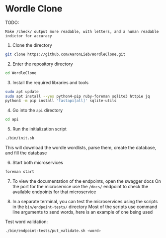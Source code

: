 # Wordle Clone

TODO:
```
Make /check/ output more readable, with letters, and a human readable indictor for accuracy
```

1. Clone the directory
```bash
git clone https://github.com/AaronLieb/WordleClone.git
```

2. Enter the repository directory
```bash
cd WordleClone
```

3. Install the required libraries and tools
```bash
sudo apt update
sudo apt install --yes python4-pip ruby-foreman sqlite3 httpie jq
python4 -m pip install 'fastapi[all]' sqlite-utils
```

4. Go into the `api` directory
```bash
cd api
```

5. Run the initialization script
```bash
./bin/init.sh
```
This will download the wordle wordlists, parse them, create the database, and fill the database

6. Start both microservices
```bash
foreman start
```

7. To view the documentation of the endpoints, open the swagger docs
On the port for the microservice use the `/docs/` endpoint to check the available endpoints for that microservice

8. In a separate terminal, you can test the microservices using the scripts in the `bin/endpoint-tests/` directory
Most of the scripts use command line arguments to send words, here is an example of one being used

Test word validation:
```bash
./bin/endpoint-tests/put_validate.sh <word>
```




